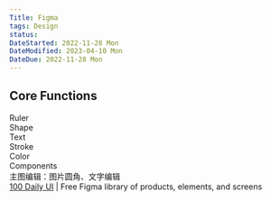 ```yaml
---
Title: Figma
tags: Design
status:
DateStarted: 2022-11-28 Mon
DateModified: 2023-04-10 Mon
DateDue: 2022-11-28 Mon
---
```


## Core Functions

Ruler  
Shape  
Text  
Stroke  
Color  
Components  
主图编辑：图片圆角、文字编辑  
[100 Daily UI](https://100dailyui.webflow.io/) | Free Figma library of products, elements, and screens
